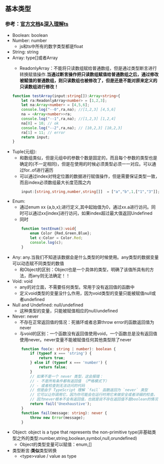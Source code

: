 ## 基本类型
### 参考：[官方文档](https://www.typescriptlang.org/docs/handbook/basic-types.html)&[深入理解ts](https://jkchao.github.io/typescript-book-chinese/)
* Boolean: boolean
* Number: number
    * js和ts中所有的数字类型都是float
* String: string
* Array: type[]或者Array<type>
     * ReadonlyArray<type>：不能将只读数组赋给普通数组，但是通过类型断言进行转换赋值操作.**当通过断言操作把只读数组赋值给普通数组之后，通过修改被赋值的普通数组，则只读数组也被修改了，但是还是不能对原来定义的只读数组进行修改！**
    ```typescript
    function testArray(input:string[]):Array<string>{
        let ra:ReadonlyArray<number> = [1,2,3];
        let na:Array<number> = [4,5,6];
        console.log("--0",ra,na); //[1,2,3] [4,5,6]
        na = <Array<number>>ra;
        console.log("--1",ra,na); //[1,2,3] [1,2,4]
        na[0] = 10; // ok
        console.log("--2",ra,na); // [10,2,3] [10,2,3]
        ra[1] = 11; // error
        return input;
    }
    ```
* Tuple(元组):
    * 和数组类似，但是元组中的参数个数是固定的，而且每个参数的类型也是确定的(不一定相同)，但是在使用的时候必须类型必须一一对应。可以通过for..of进行遍历
    * 可以通过index对特定位置的数据进行赋值操作，但是需要保证类型一致，而且index必须数组最大长度范围之内
    ```typescript
        input:[string,string,number,string[]]  = ["a","b",1,["1","3"]];
    ```
* Enum:
    * 通过enum xx {a,b,x};进行定义,其中起始值为0，通过xx.a进行访问。同时可以通过xx[index]进行访问，如果index超过最大值返回Undefined
    * 同时
    ```typescript
        function testEnum():void{
            enum Color {Red,Green,Blue};
            let c:Color = Color.Red;
            console.log(c);
        }
    ```
* Any: any.当我们不知道该数据会是什么类型的时候使用。any类型的数据变量可以动态赋不同类型的数值
    * 和Object的区别：Object也是一个具体的类型，明确了该值所具有的方法，而any则无法确定！！
* Void: void 
    * any的对立面，不需要任何类型。常用于没有返回值的函数中
    * 定义void类型的变量没什么作用，因为void类型的变量只能被赋值null或者undefined
* Null and Undefined: null/undefined
    * 这种类型的变量，只能被赋值相应的null/undefined
* Never: never
    * 不存在正常返回值的情况：死循环或者总算throw error的函数返回值为never
    * 与void的区别：一个函数没有返回值使用void，一个函数总是没有返回值使用never。never变量不能被赋值任何其他类型除了never
    ```typescript
        function foo(x: string | number): boolean {
            if (typeof x === 'string') {
                return true;
            } else if (typeof x === 'number') {
                return false;
            }
            // 如果不是一个 never 类型，这会报错：
            // - 不是所有条件都有返回值 （严格模式下）
            // - 或者检查到无法访问的代码
            // 但是由于 TypeScript 理解 `fail` 函数返回为 `never` 类型
            // 它可以让你调用它，因为你可能会在运行时用它来做安全或者详细的检查。
            // 因为never根本不会有返回值，也就是说不存在返回值不是boolean的情况
            return fail('Unexhaustive');
        }
        function fail(message: string): never {
            throw new Error(message);
        }
    ```
* Object: object is a type that represents the non-primitive type(非基础类型之外的类型:number,string,boolean,symbol,null,orundefined)
    * Object的类型变量可以赋值：enum,[]
* 类型断言:**类似**类型转换
    * \<type\>value \/ value as type 
